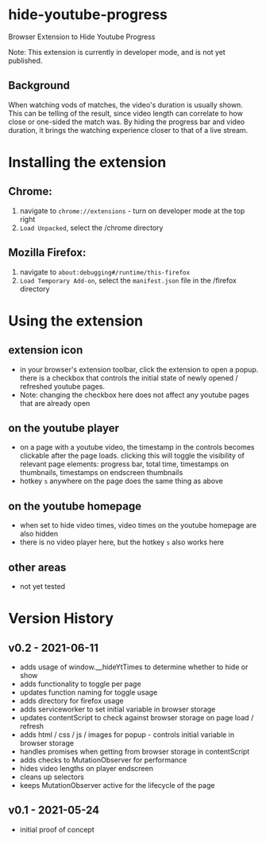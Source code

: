 # hide-youtube-progress
Browser Extension to Hide Youtube Progress

Note: This extension is currently in developer mode, and is not yet published.

## Background

When watching vods of matches, the video's duration is usually shown. This can be telling of the result, since video length can correlate to how close or one-sided the match was. By hiding the progress bar and video duration, it brings the watching experience closer to that of a live stream.

# Installing the extension

## Chrome:
1. navigate to `chrome://extensions` - turn on developer mode at the top right
2. `Load Unpacked`, select the /chrome directory

## Mozilla Firefox:
1. navigate to `about:debugging#/runtime/this-firefox`
2. `Load Temporary Add-on`, select the `manifest.json` file in the /firefox directory

# Using the extension

## extension icon
- in your browser's extension toolbar, click the extension to open a popup. there is a checkbox that controls the initial state of newly opened / refreshed youtube pages.
- Note: changing the checkbox here does not affect any youtube pages that are already open

## on the youtube player
- on a page with a youtube video, the timestamp in the controls becomes clickable after the page loads. clicking this will toggle the visibility of relevant page elements: progress bar, total time, timestamps on thumbnails, timestamps on endscreen thumbnails
- hotkey `s` anywhere on the page does the same thing as above

## on the youtube homepage
- when set to hide video times, video times on the youtube homepage are also hidden
- there is no video player here, but the hotkey `s` also works here

## other areas
- not yet tested

# Version History

## v0.2 - 2021-06-11
- adds usage of window.__hideYtTimes to determine whether to hide or show
- adds functionality to toggle per page
- updates function naming for toggle usage
- adds directory for firefox usage
- adds serviceworker to set initial variable in browser storage
- updates contentScript to check against browser storage on page load / refresh
- adds html / css / js / images for popup - controls initial variable in browser storage
- handles promises when getting from browser storage in contentScript
- adds checks to MutationObserver for performance
- hides video lengths on player endscreen
- cleans up selectors
- keeps MutationObserver active for the lifecycle of the page

## v0.1 - 2021-05-24
- initial proof of concept

